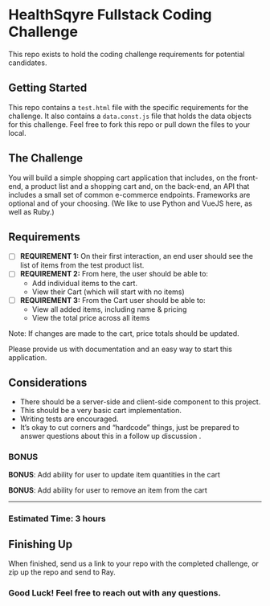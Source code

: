 # HealthSqyre Fullstack Coding Challenge
This repo exists to hold the coding challenge requirements for potential candidates.

## Getting Started
This repo contains a `test.html` file with the specific requirements for the challenge.
It also contains a `data.const.js` file that holds the data objects for this challenge.
Feel free to fork this repo or pull down the files to your local. 

## The Challenge
You will build a simple shopping cart application that includes, on the front-end, a product list and a shopping cart and, on the back-end, an API that includes a small set of common e-commerce endpoints. Frameworks are optional and of your choosing. (We like to use Python and VueJS here, as well as Ruby.)

## Requirements
- [ ] **REQUIREMENT 1:** On their first interaction, an end user should see the list of items from the test product list. 
- [ ] **REQUIREMENT 2:** From here, the user should be able to:
    - Add individual items to the cart.
    - View their Cart (which will start with no items)
- [ ] **REQUIREMENT 3:** From the Cart  user should be able to:
    - View all added items, including name & pricing 
    - View the total price across all items  

Note: If changes are made to the cart, price totals should be updated. 

Please provide us with documentation and an easy way to start this application.

## Considerations
- There should be a server-side and client-side component to this project.
- This should be a very basic cart implementation.
- Writing tests are encouraged.
- It’s okay to cut corners and “hardcode” things, just be prepared to answer questions about this in a follow up discussion .


### BONUS
**BONUS**: Add ability for user to update item quantities in the cart

**BONUS**: Add ability for user to remove an item from the cart

---

### Estimated Time: 3 hours

## Finishing Up
When finished, send us a link to your repo with the completed challenge, or zip up the repo and send to Ray.

### Good Luck! Feel free to reach out with any questions.
